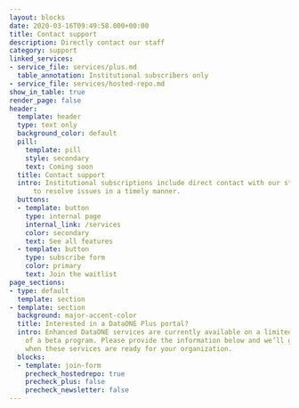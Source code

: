 ```yaml
---
layout: blocks
date: 2020-03-16T09:49:58.000+00:00
title: Contact support
description: Directly contact our staff
category: support
linked_services:
- service_file: services/plus.md
  table_annotation: Institutional subscribers only
- service_file: services/hosted-repo.md
show_in_table: true
render_page: false
header:
  template: header
  type: text only
  background_color: default
  pill:
    template: pill
    style: secondary
    text: Coming soon
  title: Contact support
  intro: Institutional subscriptions include direct contact with our staff
      to resolve issues in a timely manner.
  buttons:
  - template: button
    type: internal page
    internal_link: /services
    color: secondary
    text: See all features
  - template: button
    type: subscribe form
    color: primary
    text: Join the waitlist
page_sections:
- type: default
  template: section
- template: section
  background: major-accent-color
  title: Interested in a DataONE Plus portal?
  intro: Enhanced DataONE services are currently available on a limited basis as part
    of a beta program. Please provide the information below and we’ll get in touch
    when these services are ready for your organization.
  blocks:
  - template: join-form
    precheck_hostedrepo: true
    precheck_plus: false
    precheck_newsletter: false
---
```


